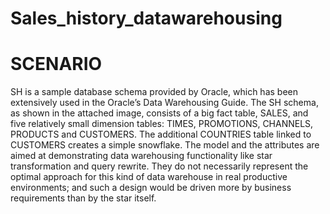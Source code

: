 # Sales_history_datawarehousing
# SCENARIO
SH is a sample database schema provided by Oracle, which has been extensively used in the Oracle’s Data Warehousing Guide. The SH schema, as shown in the attached image, consists of a big fact table, SALES, and five relatively small dimension tables: TIMES, PROMOTIONS, CHANNELS, PRODUCTS and CUSTOMERS. The additional COUNTRIES table linked to CUSTOMERS creates a simple snowflake. The model and the attributes are aimed at demonstrating data warehousing functionality like star transformation and query rewrite. They do not necessarily represent the optimal approach for this kind of data warehouse in real productive environments; and such a design would be driven more by business requirements than by the star itself. 
